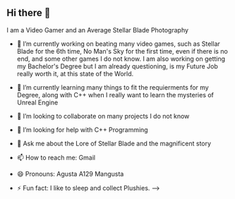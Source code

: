## Hi there 👋
I am a Video Gamer and an Average Stellar Blade Photography

- 🔭 I’m currently working on beating many video games, such as Stellar Blade for the 6th time, No Man's Sky for the first time, even if there is no end, and some other games I do not know. I am also working on getting my Bachelor's Degree but I am already questioning, is my Future Job really worth it, at this state of the World.

- 🌱 I’m currently learning many things to fit the requierments for my Degree, along with C++ when I really want to learn the mysteries of Unreal Engine

- 👯 I’m looking to collaborate on many projects I do not know

- 🤔 I’m looking for help with C++ Programming

- 💬 Ask me about the Lore of Stellar Blade and the magnificent story

- 📫 How to reach me: Gmail

- 😄 Pronouns: Agusta A129 Mangusta

- ⚡ Fun fact: I like to sleep and collect Plushies.
-->
